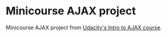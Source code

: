 # Minicourse AJAX project

Minicourse AJAX project from [Udacity's Intro to AJAX course](https://www.udacity.com/course/intro-to-ajax--ud110).